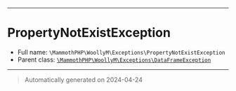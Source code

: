 ***

# PropertyNotExistException





* Full name: `\MammothPHP\WoollyM\Exceptions\PropertyNotExistException`
* Parent class: [`\MammothPHP\WoollyM\Exceptions\DataFrameException`](./DataFrameException.md)






***
> Automatically generated on 2024-04-24
